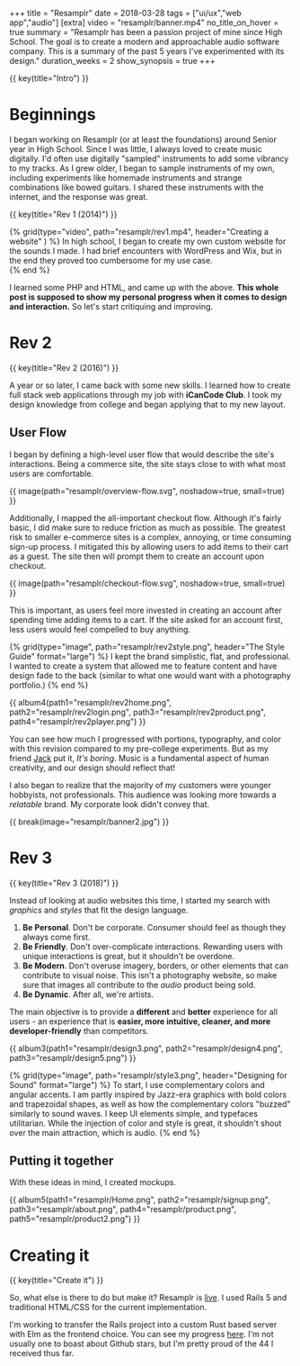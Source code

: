 +++
title = "Resamplr"
date = 2018-03-28
tags = ["ui/ux","web app","audio"]
[extra]
video = "resamplr/banner.mp4"
no_title_on_hover = true
summary = "Resamplr has been a passion project of mine since High School.  The goal is to create a modern and approachable audio software company.  This is a summary of the past 5 years I've experimented with its design."
duration_weeks = 2
show_synopsis = true
+++

{{ key(title="Intro") }}

# Beginnings

I began working on Resamplr (or at least the foundations) around Senior year in High School.  Since I was little, I always loved to create music digitally.  I'd often use digitally "sampled" instruments to add some vibrancy to my tracks.  As I grew older, I began to sample instruments of my own, including experiments like homemade instruments and strange combinations like bowed guitars.  I shared these instruments with the internet, and the response was great. 

{{ key(title="Rev 1 (2014)") }}

{% grid(type="video", path="resamplr/rev1.mp4", header="Creating a website" ) %}
    In high school, I began to create my own custom website for the sounds I made.  I had brief encounters with WordPress and Wix, but in the end they proved too cumbersome for my use case.   
{% end %}

I learned some PHP and HTML, and came up with the above. **This whole post is supposed to show my personal progress when it comes to design and interaction.**  So let's start critiquing and improving.

# Rev 2

{{ key(title="Rev 2 (2016)") }}

A year or so later, I came back with some new skills.  I learned how to create full stack web applications through my job with **iCanCode Club**.  I took my design knowledge from college and began applying that to my new layout.  

## User Flow
I began by defining a high-level user flow that would describe the site's interactions.  Being a commerce site, the site stays close to with what most users are comfortable.  

{{ image(path="resamplr/overview-flow.svg", noshadow=true, small=true) }}

Additionally, I mapped the all-important checkout flow.  Although it's fairly basic, I did make sure to reduce friction as much as possible.  The greatest risk to smaller e-commerce sites is a complex, annoying, or time consuming sign-up process.  I mitigated this by allowing users to add items to their cart as a guest.  The site then will prompt them to create an account upon checkout.  

{{ image(path="resamplr/checkout-flow.svg", noshadow=true, small=true) }}

This is important, as users feel more invested in creating an account after spending time adding items to a cart.  If the site asked for an account first, less users would feel compelled to buy anything.

{% grid(type="image", path="resamplr/rev2style.png", header="The Style Guide" format="large") %}
    I kept the brand simplistic, flat, and professional.  I wanted to create a system that allowed me to feature content and have design fade to the back (similar to what one would want with a photography portfolio.)
{% end %}

{{ album4(path1="resamplr/rev2home.png", path2="resamplr/rev2login.png", path3="resamplr/rev2product.png", path4="resamplr/rev2player.png") }}

You can see how much I progressed with portions, typography, and color with this revision compared to my pre-college experiments.  But as my friend [Jack](http://jackkaiser.me) put it, *It's boring*.  Music is a fundamental aspect of human creativity, and our design should reflect that!

I also began to realize that the majority of my customers were younger hobbyists, not professionals.  This audience was looking more towards a *relatable* brand.  My corporate look didn't convey that.

{{ break(image="resamplr/banner2.jpg") }}

# Rev 3

{{ key(title="Rev 3 (2018)") }}

Instead of looking at audio websites this time, I started my search with *graphics* and *styles* that fit the design language.  

1. **Be Personal**.  Don't be corporate.  Consumer should feel as though they always come first.
2. **Be Friendly**.  Don't over-complicate interactions.  Rewarding users with unique interactions is great, but it shouldn't be overdone.
3. **Be Modern**.  Don't overuse imagery, borders, or other elements that can contribute to visual noise.  This isn't a photography website, so make sure that images all contribute to the *audio* product being sold.
4. **Be Dynamic**.  After all, we're artists.  

The main objective is to provide a **different** and **better** experience for all users - an experience that is **easier, more intuitive, cleaner, and more developer-friendly** than competitors. 


{{ album3(path1="resamplr/design3.png", path2="resamplr/design4.png", path3="resamplr/design5.png") }}

{% grid(type="image", path="resamplr/style3.png", header="Designing for Sound" format="large") %}
    To start, I use complementary colors and angular accents.  I am partly inspired by Jazz-era graphics with bold colors and trapezoidal shapes, as well as how the complementary colors "buzzed" similarly to sound waves. 
    I keep UI elements simple, and typefaces utilitarian.  While the injection of color and style is great, it shouldn't shout over the main attraction, which is audio.
{% end %}

## Putting it together

With these ideas in mind, I created mockups.

{{ album5(path1="resamplr/Home.png", path2="resamplr/signup.png", path3="resamplr/about.png", path4="resamplr/product.png", path5="resamplr/product2.png") }}


# Creating it

{{ key(title="Create it") }}

So, what else is there to do but make it?  Resamplr is [live](https://resamplr.com).  I used Rails 5 and traditional HTML/CSS for the current implementation.  

I'm working to transfer the Rails project into a custom Rust based server with Elm as the frontend choice.  You can see my progress [here](https://github.com/resamplr/resamplr-web).  I'm not usually one to boast about Github stars, but I'm pretty proud of the 44 I received thus far.